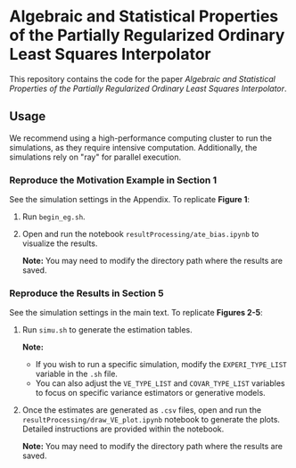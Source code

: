 # Algebraic and Statistical Properties of the Partially Regularized Ordinary Least Squares Interpolator

This repository contains the code for the paper *Algebraic and Statistical Properties of the Partially Regularized Ordinary Least Squares Interpolator*. 

## Usage

We recommend using a high-performance computing cluster to run the simulations, as they require intensive computation. Additionally, the simulations rely on "ray" for parallel execution.

### Reproduce the Motivation Example in Section 1

See the simulation settings in the Appendix. To replicate **Figure 1**:

1. Run `begin_eg.sh`.
2. Open and run the notebook `resultProcessing/ate_bias.ipynb` to visualize the results.  
   
   **Note:** You may need to modify the directory path where the results are saved.


### Reproduce the Results in Section 5

See the simulation settings in the main text. To replicate **Figures 2-5**:

1. Run `simu.sh` to generate the estimation tables.  

   **Note:**  
   - If you wish to run a specific simulation, modify the `EXPERI_TYPE_LIST` variable in the `.sh` file.  
   - You can also adjust the `VE_TYPE_LIST` and `COVAR_TYPE_LIST` variables to focus on specific variance estimators or generative models.

2. Once the estimates are generated as `.csv` files, open and run the `resultProcessing/draw_VE_plot.ipynb` notebook to generate the plots. Detailed instructions are provided within the notebook.
   
   **Note:** You may need to modify the directory path where the results are saved.
